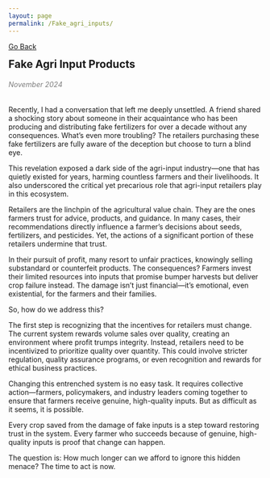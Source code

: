 ```yaml
---
layout: page
permalink: /Fake_agri_inputs/
---
```

[Go Back](/blog/)
<h2 style="margin: 0;">Fake Agri Input Products</h2>
<h6 style="color: #7D7D7D;" >November 2024</h6>
Recently, I had a conversation that left me deeply unsettled. A friend shared a shocking story about someone in their acquaintance who has been producing and distributing fake fertilizers for over a decade without any consequences. What’s even more troubling? The retailers purchasing these fake fertilizers are fully aware of the deception but choose to turn a blind eye.

This revelation exposed a dark side of the agri-input industry—one that has quietly existed for years, harming countless farmers and their livelihoods. It also underscored the critical yet precarious role that agri-input retailers play in this ecosystem.

Retailers are the linchpin of the agricultural value chain. They are the ones farmers trust for advice, products, and guidance. In many cases, their recommendations directly influence a farmer’s decisions about seeds, fertilizers, and pesticides. Yet, the actions of a significant portion of these retailers undermine that trust.

In their pursuit of profit, many resort to unfair practices, knowingly selling substandard or counterfeit products. The consequences? Farmers invest their limited resources into inputs that promise bumper harvests but deliver crop failure instead. The damage isn’t just financial—it’s emotional, even existential, for the farmers and their families.

So, how do we address this?

The first step is recognizing that the incentives for retailers must change. The current system rewards volume sales over quality, creating an environment where profit trumps integrity. Instead, retailers need to be incentivized to prioritize quality over quantity. This could involve stricter regulation, quality assurance programs, or even recognition and rewards for ethical business practices.

Changing this entrenched system is no easy task. It requires collective action—farmers, policymakers, and industry leaders coming together to ensure that farmers receive genuine, high-quality inputs. But as difficult as it seems, it is possible.

Every crop saved from the damage of fake inputs is a step toward restoring trust in the system. Every farmer who succeeds because of genuine, high-quality inputs is proof that change can happen.

The question is: How much longer can we afford to ignore this hidden menace? The time to act is now.